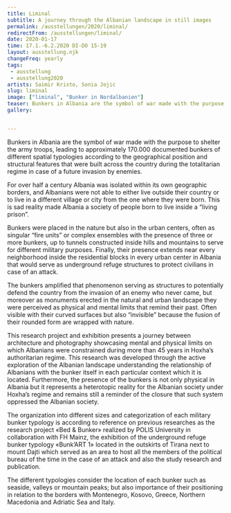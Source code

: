 ```yaml
---
title: Liminal
subtitle: A journey through the Albanian landscape in still images
permalink: /ausstellungen/2020/liminal/
redirectFrom: /ausstellungen/liminal/
date: 2020-01-17
time: 17.1.-6.2.2020 DI-DO 15-19
layout: ausstellung.njk
changeFreq: yearly
tags: 
 - ausstellung
 - ausstellung2020
artists: Saimir Kristo, Sonia Jojic
slug: liminal
image: ["liminal", "Bunker in Nordalbanien"]
teaser: Bunkers in Albania are the symbol of war made with the purpose to shelter the army troops, leading to approximately 170.000 documented bunkers of different spatial typologies according to the geographical position and structural features that were built across the country during the totalitarian regime in case of a future invasion by enemies.
gallery:


---
```


Bunkers in Albania are the symbol of war made with the purpose to shelter the army troops, leading to approximately 170.000 documented bunkers of different spatial typologies according to the geographical position and structural features that were built across the country during the totalitarian regime in case of a future invasion by enemies.

For over half a century Albania was isolated within its own geographic borders, and Albanians were not able to either live outside their country or to live in a different village or city from the one where they were born.  This is sad reality made Albania a society of people born to live inside a “living prison”.

Bunkers were placed in the nature but also in the urban centers, often as singular “fire units” or complex ensembles with the presence of three or more bunkers, up to tunnels constructed inside hills and mountains to serve for different military purposes.
Finally, their presence extends near every neighborhood inside the residential blocks in every urban center in Albania that would serve as underground refuge structures to protect civilians in case of an attack.

The bunkers amplified that phenomenon serving as structures to potentially defend the country from the invasion of an enemy who never came, but moreover as monuments erected in the natural and urban landscape they were perceived as physical and mental limits that remind their past. Often visible with their curved surfaces but also “invisible” because the fusion of their rounded form are wrapped with nature.

This research project and exhibition presents a journey between architecture and photography showcasing mental and physical limits on which Albanians were constrained during more than 45 years in Hoxha’s authoritarian regime. This research was developed through the active exploration of the Albanian landscape understanding the relationship of Albanians with the bunker itself in each particular context which it is located. Furthermore, the presence of the bunkers is not only physical in Albania but it represents a heterotopic reality for the Albanian society under Hoxha’s regime and remains still a reminder of the closure that such system oppressed the Albanian society.

The organization into different sizes and categorization of each military bunker typology is according to reference on previous researches as the research project «Bed & Bunker» realized by POLIS University in collaboration with FH Mainz, the exhibition of the underground refuge bunker typology «Bunk’ART 1» located in the outskirts of Tirana next to mount Dajti which served as an area to host all the members of the political bureau of the time in the case of an attack and also the study research and publication.

The different typologies consider the location of each bunker such as seaside, valleys or mountain peaks; but also importance of their positioning in relation to the borders with Montenegro, Kosovo, Greece, Northern Macedonia and Adriatic Sea and Italy.
